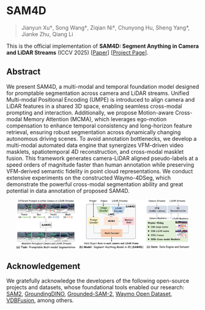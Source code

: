 # SAM4D
> Jianyun Xu†, Song Wang†, Ziqian Ni†, Chunyong Hu, Sheng Yang*, Jianke Zhu, Qiang Li

This is the official implementation of **SAM4D: Segment Anything in Camera and LiDAR Streams** (ICCV 2025)  [[Paper](https://arxiv.org/abs/2506.21547)] [[Project Page](https://sam4d-project.github.io/)].

## Abstract
We present SAM4D, a multi-modal and temporal foundation model designed for promptable segmentation across camera and LiDAR streams. Unified Multi-modal Positional Encoding (UMPE) is introduced to align camera and LiDAR features in a shared 3D space, enabling seamless cross-modal prompting and interaction. Additionally, we propose Motion-aware Cross-modal Memory Attention (MCMA), which leverages ego-motion compensation to enhance temporal consistency and long-horizon feature retrieval, ensuring robust segmentation across dynamically changing autonomous driving scenes. To avoid annotation bottlenecks, we develop a multi-modal automated data engine that synergizes VFM-driven video masklets, spatiotemporal 4D reconstruction, and cross-modal masklet fusion. This framework generates camera-LiDAR aligned pseudo-labels at a speed orders of magnitude faster than human annotation while preserving VFM-derived semantic fidelity in point cloud representations. We conduct extensive experiments on the constructed Waymo-4DSeg, which demonstrate the powerful cross-modal segmentation ability and great potential in data annotation of proposed SAM4D.

<p align="center"> <a><img src="figs/teaser.png" width="90%"></a> </p>

## Acknowledgement

We gratefully acknowledge the developers of the following open-source projects and datasets, whose foundational tools enabled our research: [SAM2](https://github.com/facebookresearch/sam2), [GroundingDINO](https://github.com/IDEA-Research/GroundingDINO), [Grounded-SAM-2](https://github.com/IDEA-Research/Grounded-SAM-2), [Waymo Open Dataset](https://waymo.com/open), [VDBFusion](https://github.com/PRBonn/vdbfusion), among others.
